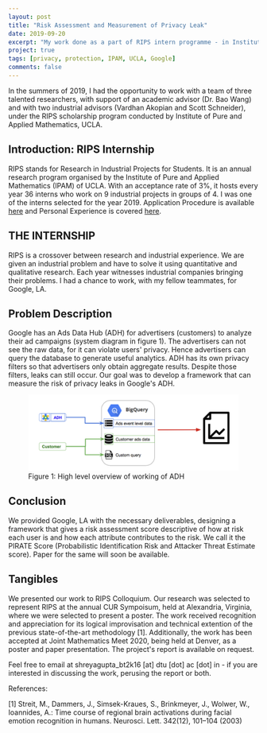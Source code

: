 ```yaml
---
layout: post
title: "Risk Assessment and Measurement of Privacy Leak"
date: 2019-09-20
excerpt: "My work done as a part of RIPS intern programme - in Institute of Pure and Applied Mathematics, UCLA and with Google, LA - on measuring privacy leaks to protect the end-user safety while making online search databases useful for advertisers."
project: true
tags: [privacy, protection, IPAM, UCLA, Google]
comments: false
---
```


In the summers of 2019, I had the opportunity to work with a team of three talented researchers, with support of an academic advisor (Dr. Bao Wang) and with two industrial advisors (Vardhan Akopian and Scott Schneider), under the RIPS scholarship program conducted by Institute of Pure and Applied Mathematics, UCLA.  

## Introduction: RIPS Internship

RIPS stands for Research in Industrial Projects for Students. It is an annual research program organised by the Institute of Pure and Applied Mathematics (IPAM) of UCLA. With an acceptance rate of 3%, it hosts every year 36 interns who work on 9 industrial projects in groups of 4. I was one of the interns selected for the year 2019. Application Procedure is available [here](https://shreyagupta08.github.io/rips-internship-application-2019/) and Personal Experience is covered [here](https://shreyagupta08.github.io/rips-internship-people/).

## THE INTERNSHIP

RIPS is a crossover between research and industrial experience. We are given an industrial problem and have to solve it using quantitative and qualitative research. Each year witnesses industrial companies bringing their problems. I had a chance to work, with my fellow teammates, for Google, LA. 


## Problem Description

Google has an Ads Data Hub (ADH) for advertisers (customers) to analyze their ad campaigns (system diagram in figure 1). 
The advertisers can not see the raw data, for it can violate users' privacy. Hence advertisers can query the database to generate useful analytics. ADH has its own privacy filters so that advertisers only obtain aggregate results. Despite those filters, leaks can still occur. Our goal was to develop a framework that can measure the risk of privacy leaks in Google's ADH.

<figure>
	<a href="/images/rips/adh_system_rips.png"><img src="/images/rips/adh_system_rips.png"></a>
	<figcaption>Figure 1: High level overview of working of ADH</figcaption>
</figure>

## Conclusion

We provided Google, LA with the necessary deliverables, designing a framework that gives a risk assessment score descriptive of how at risk each user is and how each attribute contributes to the risk. We call it the PIRATE Score (Probabilistic Identification Risk and Attacker Threat Estimate score). Paper for the same will soon be available.

## Tangibles

We presented our work to RIPS Colloquium. Our research was selected to represent RIPS at the annual CUR Sympoisum, held at Alexandria, Virginia, where we were selected to present a poster. The work received recognition and appreciation for its logical improvisation and technical extention of the previous state-of-the-art methodology [1]. Additionally, the work has been accepted at Joint Mathematics Meet 2020, being held at Denver, as a poster and paper presentation. The project's report is available on request. 

Feel free to email at shreyagupta_bt2k16 [at] dtu [dot] ac [dot] in - if you are interested in discussing the work, perusing the report or both.

References: 

[1] Streit, M., Dammers, J., Simsek-Kraues, S., Brinkmeyer, J., Wolwer, W., Ioannides, A.: Time course of regional brain activations during facial emotion recognition in humans. Neurosci. Lett. 342(12), 101–104 (2003)
